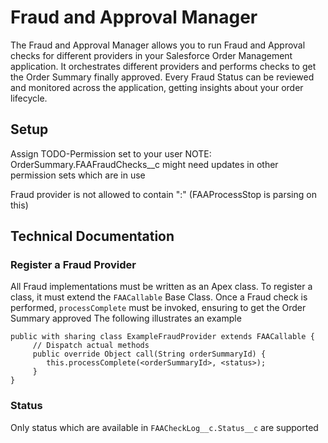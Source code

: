# Fraud and Approval Manager

The Fraud and Approval Manager allows you to run Fraud and Approval checks for different providers in your Salesforce Order Management application. It orchestrates different providers and performs checks to get the Order Summary finally approved.
Every Fraud Status can be reviewed and monitored across the application, getting insights about your order lifecycle.


## Setup

Assign TODO-Permission set to your user
NOTE: OrderSummary.FAAFraudChecks__c might need updates in other permission sets which are in use

Fraud provider is not allowed to contain ":" (FAAProcessStop is parsing on this)

## Technical Documentation

### Register a Fraud Provider

All Fraud implementations must be written as an Apex class.
To register a class, it must extend the `FAACallable` Base Class.
Once a Fraud check is performed, `processComplete` must be invoked, ensuring to get the Order Summary approved
The following illustrates an example

```
public with sharing class ExampleFraudProvider extends FAACallable {
     // Dispatch actual methods
     public override Object call(String orderSummaryId) {
        this.processComplete(<orderSummaryId>, <status>);
     }
}
```
### Status

Only status which are available in `FAACheckLog__c.Status__c` are supported

